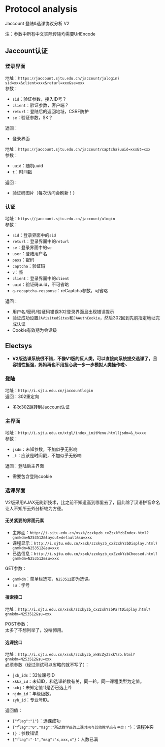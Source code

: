 # Protocol analysis
Jaccount 登陆&选课协议分析 V2

注：参数中所有中文实际传输均需要UrlEncode

## Jaccount认证
### 登录界面
地址：`https://jaccount.sjtu.edu.cn/jaccount/jalogin?sid=xxx&client=xxx&returl=xxx&se=xxx`\
参数：
- `sid`：验证参数，接入ID号？
- `client`：验证参数，客户端？
- `returl`：登陆后的返回地址，CSRF防护
- `se`：验证参数，SK？

返回：
- 登录界面

地址：`https://jaccount.sjtu.edu.cn/jaccount/captcha?uuid=xxx&t=xxx`\
参数：
- `uuid`：随机uuid
- `t`：时间戳

返回：
- 验证码图片（每次访问会刷新！）

### 认证
地址：`https://jaccount.sjtu.edu.cn/jaccount/ulogin`\
参数：
- `sid`：登录界面中的`sid`
- `returl`：登录界面中的`returl`
- `se`：登录界面中的`se`
- `user`：登陆用户名
- `pass`：密码
- `captcha`：验证码
- `v`：空
- `client`：登录界面中的`client`
- `uuid`：验证码uuid，不可省略
- `g-recaptcha-response`：reCaptcha参数，可省略

返回：
- 用户名/密码/验证码错误302登录界面且出现错误提示
- 验证成功设置`JAVisitedSites`和`JAAuthCookie`，然后302回到先前指定地址完成认证
- Cookie有效期为会话级

## Electsys
- **V2版选课系统很不错，不像V1版的反人类，可以直接向系统提交选课了，且容错性挺强，妈妈再也不用担心我一步一步模拟人类操作啦~**

### 登陆
地址：`http://i.sjtu.edu.cn/jaccountlogin`\
返回：302重定向
- 多次302跳转到Jaccount认证

### 主界面
地址：`http://i.sjtu.edu.cn/xtgl/index_initMenu.html?jsdm=&_t=xxx`\
参数：
- `jsdm`：未知参数，不加似乎无影响
- `_t`：应该是时间戳，不加似乎无影响

返回：登陆后主界面
- 需要包含登陆cookie

### 选课界面
V2版采用AJAX无刷新技术，比之前不知道高到哪里去了，因此除了汉语拼音命名让人不知所云外分析较为方便。

#### 无关紧要的界面元素
- 主界面：`http://i.sjtu.edu.cn/xsxk/zzxkyzb_cxZzxkYzbIndex.html?gnmkdm=N253512&layout=default&su=xxx`
- 课程显示：`http://i.sjtu.edu.cn/xsxk/zzxkyzb_cxZzxkYzbDisplay.html?gnmkdm=N253512&su=xxx`
- 已选信息：`http://i.sjtu.edu.cn/xsxk/zzxkyzb_cxZzxkYzbChoosed.html?gnmkdm=N253512&su=xxx`

GET参数：
- `gnmkdm`：菜单栏选项，`N253512`即为选课。
- `su`：学号

#### 搜索接口
地址：`http://i.sjtu.edu.cn/xsxk/zzxkyzb_cxZzxkYzbPartDisplay.html?gnmkdm=N253512&su=xxx`

POST参数：\
太多了不想列举了，没啥卵用。

#### 选课接口
地址：`http://i.sjtu.edu.cn/xsxk/zzxkyzb_xkBcZyZzxkYzb.html?gnmkdm=N253512&su=xxx`\
必须参数（经过测试可以省略的就不写了）：
- `jxb_ids`：32位课号ID
- `xkkz_id`：未知ID，和选课轮数有关，同一轮，同一课程类型为定值。
- `sxbj`：未知定值1(是否已选上?)
- `njdm_id`：年级级数。
- `zyh_id`：专业号ID。

返回值：
- `{"flag":"1"}`：选课成功
- `{"flag":"0","msg":"所选教学班的上课时间与其他教学班有冲突！"}`：课程冲突
- `{}`：参数错误
- `{"flag":"-1","msg":"x,xxx,x"}`：人数已满
